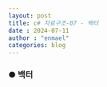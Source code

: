 ```yaml
---
layout: post
title: c# 자료구조-07 - 백터
date : 2024-07-11
author : "enmael"
categories: blog
---
```

<h3>● 백터 </h3>

<span style="font-size: 15px;">

</span>
